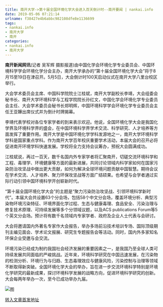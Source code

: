 ```yaml
---
title: 南开大学->第十届全国环境化学大会进入百天倒计时--南开要闻 | nankai.info
date: 2019-05-06 07:21:14
urlname: f38427e4b6abbc982108dfe8e1136699
tags: 
- nankai.info
- 南开大学
- 南开
categories:
- nankai.info
- 南开大学
---
```


**南开新闻网讯**(记者 吴军辉 摄影报道)由中国化学会环境化学专业委员会、中国环境科学学会环境化学分会主办，南开大学承办的“第十届全国环境化学大会”将于8月15至19日在津召开。5月5日，大会倒计时100天启动仪式在南开大学八里台校区举行。

大会学术委员会主席、中国科学院院士江桂斌，南开大学副校长李靖，大会组委会秘书长、南开大学环境科学与工程学院院长孙红文，中国化学会环境化学专业委员会主任、大会学术委员会秘书长郑明辉，中国环境科学学会环境化学专业委员会主任王亚韡出席仪式并为倒计时牌揭幕。

李靖代表学校对各位专家学者的到来表示欢迎。他说，全国环境化学大会是我国化学界及环境科学界的盛会，在中国环境科学界学术交流、科学研究、人才培养等方面发挥了重要作用。南开大学是中国环境化学学科发源地之一，南开大学环境科学学科是国家重点学科。作为南开大学百年校庆重要学术活动，本届大会的召开必将促进南开环境学科快速发展。学校将全力支持会议筹办，预祝大会圆满成功。

江桂斌说，再过一百天，数千名国内外专家学者将汇聚南开，切磋交流环境科学和工程、毒理学、环境健康等方面的最新进展，共同讨论领域内科学家如何在国家污染防治攻坚战中做出更大贡献，如何为解决全球环境问题贡献中国智慧。期待会议在学术交流、人才培养、聚力环保攻坚战等方面广结硕果。也希望与会学者通过实际行动引领中国环境科学开创崭新时代。

“第十届全国环境化学大会”的主题是“聚力污染防治攻坚战、引领环境科学新时代”。本届大会共设置63个分会场，包括58个中文分会场，覆盖环境分析、典型污染物环境污染特征、环境界面化学过程、生态与健康毒理、食品安全、污染治理与修复技术原理、可持续发展等多个分领域议题，以及ACS publications Forum等5个英文分会场。预计将有数千名领域内专家学者、政府及企业人士代表与会研讨。

大会将邀请国内外著名专家作大会报告，举办多场前沿技术培训专场、国际顶级期刊主编见面会、学术论文报展、研究生专题报告会等活动。同时，国内外多家知名环保企业受邀与会交流。

环境污染已经成为制约我国社会经济发展的重要因素之一，是我国乃至全球人类可持续发展共同面临的严峻挑战。近年来，环境科学研究在中国迅速发展，在污染物的检测分析、环境行为与归趋、生态毒理效应与健康风险，污染控制与治理等领域不断取得新突破。全国环境化学大会的举办，旨在进一步交流环境科学特别是环境化学研究的最新成果，探讨环境科学发展的战略方向，促进环境科学研究的创新。大会每两年举办一次，至今已成功举办九届。

![图](http://news.nankai.edu.cn/pic/0/00/35/25/352544_727860.jpg)

[转入文章首发地址](http://news.nankai.edu.cn/nkyw/system/2019/05/06/000449034.shtml)